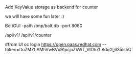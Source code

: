 Add KeyValue storage as backend for counter

we will have some fun later :)

BoltGUI -path /tmp/bolt.db -port 8080

/api/v1/
/api/v1/counter

#from UI
oc login https://open.paas.redhat.com --token=DuZMZLAMhVwBVx91pcjaZkWT_VtDhZL8dqG_635is5Q